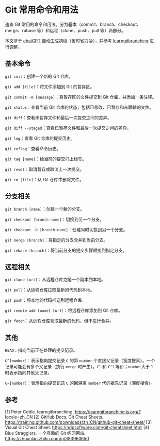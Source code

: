 # Git 常用命令和用法


速查 Git 常用的命令和用法。分为基本（commit、branch、checkout、merge、rabase 等）和远程（clone、push、pull 等）两部分。

本文基于 [chatGPT](https://chat.openai.com/chat) 自动生成初稿（省时省力😁），并参考 [learngitbranching](https://learngitbranching.js.org/?locale=zh_CN) 进行调整。

<!--more-->

## 基本命令

`git init`：创建一个新的 Git 仓库。

`git add [file]`：将文件添加到 Git 的暂存区。

`git commit -m [message]`：将暂存区的文件提交到 Git 仓库，并添加一条注释。

`git status`：查看当前 Git 仓库的状态，包括已修改、已暂存和未跟踪的文件。

`git diff`：查看未暂存文件和最后一次提交之间的差异。

`git diff --staged`：查看已暂存文件和最后一次提交之间的差异。

`git log`：查看 Git 仓库的提交历史。

`git reflog`：查看命令历史。

`git tag [name]`：给当前的提交打上标签。

`git reset`：取消暂存或取消上一次提交。

`git rm [file]`：从 Git 仓库中删除文件。

## 分支相关

`git branch [name]`：创建一个新的分支。

`git checkout [branch-name]`：切换到另一个分支。

`git checkout -b [branch-name]`：创建同时切换到另一个分支。

`git merge [branch]`：将指定的分支合并到当前分支。

`git rebase [branch]`：将当前分支的提交步骤顺接到指定分支。

## 远程相关

`git clone [url]`：从远程仓库克隆一个副本到本地。

`git pull`：从远程仓库拉取最新的代码到本地。

`git push`：将本地的代码推送到远程仓库。

`git remote add [name] [url]`：将远程仓库添加到 Git 仓库。

`git fetch`：从远程仓库获取最新的代码，但不进行合并。

## 其他

`HEAD`：指向当前正在处理的提交记录。

`C^[number]`：表示指向提交记录 `C` 的第 `number` 个直接父记录（宽度搜索）。一个记录可能会有多个父记录（执行 `merge` 时产生）。`C^` 和 `C^1` 等价；`number`大于 1 时表示指向其他父记录。

`C~[number]`：表示指向提交记录 `C` 的回溯第 `number` 代的祖先记录（深度搜索）。

## 参考

[1] Peter Cottle. learngitbranching. https://learngitbranching.js.org/?locale=zh_CN
[2] GitHub Docs. Git Cheat Sheets. https://training.github.com/downloads/zh_CN/github-git-cheat-sheet/
[3] Visual Git Cheat Sheet. https://ndpsoftware.com/git-cheatsheet.html
[4] Blue Stragglers. 一个有趣的 Git 练习网站. https://zhuanlan.zhihu.com/p/383960650
